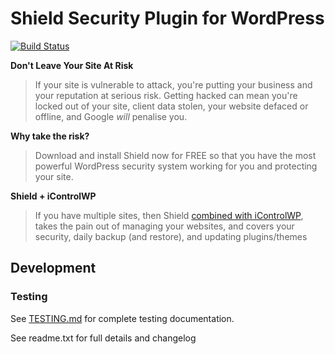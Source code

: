 
# Shield Security Plugin for WordPress

[![Build Status](https://travis-ci.org/FernleafSystems/Shield-Security-for-WordPress.svg?branch=develop)](https://travis-ci.org/FernleafSystems/Shield)


**Don't Leave Your Site At Risk**
> If your site is vulnerable to attack, you're putting your business and your reputation at serious risk. Getting hacked can mean you're locked out of your site, client data stolen, your website defaced or offline, and Google *will* penalise you.
>
**Why take the risk?**
>
> Download and install Shield now for FREE so that you have the most powerful WordPress security system working for you and protecting your site.
>
**Shield + iControlWP**
> If you have multiple sites, then Shield [combined with iControlWP](https://clk.shldscrty.com/shld8), takes the pain out of managing your websites, and covers your security, daily backup (and restore), and updating plugins/themes

## Development

### Testing

See [TESTING.md](TESTING.md) for complete testing documentation.

See readme.txt for full details and changelog